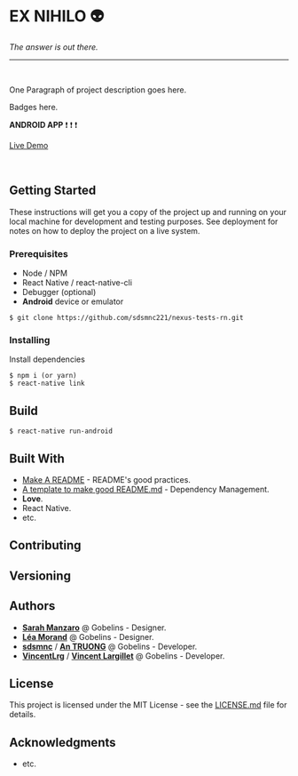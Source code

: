 # EX NIHILO :alien:

_The answer is out there._

---

<br>

One Paragraph of project description goes here.

Badges here.

**ANDROID APP** :exclamation: :exclamation: :exclamation:

[Live Demo](https://)

<br>

## Getting Started

These instructions will get you a copy of the project up and running on your local machine for development and testing purposes. See deployment for notes on how to deploy the project on a live system.

### Prerequisites

- Node / NPM
- React Native / react-native-cli
- Debugger (optional)
- **Android** device or emulator

```
$ git clone https://github.com/sdsmnc221/nexus-tests-rn.git
```

### Installing

Install dependencies

```
$ npm i (or yarn)
$ react-native link
```

## Build

```
$ react-native run-android
```

## Built With

- [Make A README](https://www.makeareadme.com/) - README's good practices.
- [A template to make good README.md](https://gist.github.com/PurpleBooth/109311bb0361f32d87a2) - Dependency Management.
- **Love**.
- React Native.
- etc.

## Contributing

## Versioning

## Authors

- [**Sarah Manzaro**](htts://) @ Gobelins - Designer.
- [**Léa Morand**](htts://) @ Gobelins - Designer.
- [**sdsmnc**](https://github.com/sdsmnc221) / [**An TRUONG**](https://antr.tech) @ Gobelins - Developer.
- [**VincentLrg**](https://github.com/VincentLrg) / [**Vincent Largillet**](htts://) @ Gobelins - Developer.

## License

This project is licensed under the MIT License - see the [LICENSE.md](LICENSE.md) file for details.

## Acknowledgments

- etc.
